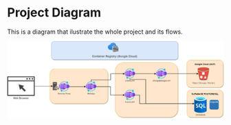 # Project Diagram
This is a diagram that ilustrate the whole project and its flows.

![alt text](https://github.com/LuanRDev/OrionProject/blob/main/ProjetoOrion%20Architecture%20Diagram.png?raw=true)
